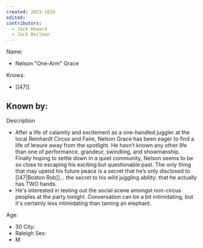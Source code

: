 ```yaml
---
created: 2023-1016
edited:
contributors:
  - Jack Howard
  - Jack Beilman
---
```


Name:
- Nelson "One-Arm" Grace

Knows:
- [[47]]

Known by:
- 

Description
- After a life of calamity and excitement as a one-handled juggler at the local Reinhardt Circus and Faire, Nelson Grace has been eager to find a life of leisure away from the spotlight. He hasn’t known any other life than one of performance, grandeur, swindling, and showmanship. Finally hoping to settle down in a quiet community, Nelson seems to be so close to escaping his exciting but questionable past. The only thing that may upend his future peace is a secret that he’s only disclosed to [[47|Boston Rob]]... the secret to his wild juggling ability: that he actually has TWO hands.
- He's interested in testing out the social scene amongst non-circus peoples at the party tonight. Conversation can be a bit intimidating, but it's certainly less intimidating than taming an elephant.


Age:
- 30
City:
- Raleigh
Sex:
- M


